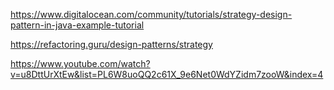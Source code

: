 https://www.digitalocean.com/community/tutorials/strategy-design-pattern-in-java-example-tutorial

https://refactoring.guru/design-patterns/strategy

https://www.youtube.com/watch?v=u8DttUrXtEw&list=PL6W8uoQQ2c61X_9e6Net0WdYZidm7zooW&index=4